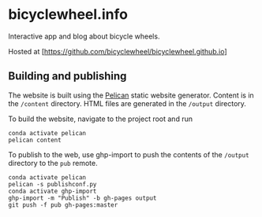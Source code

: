 # bicyclewheel.info

Interactive app and blog about bicycle wheels.

Hosted at [https://github.com/bicyclewheel/bicyclewheel.github.io]

## Building and publishing

The website is built using the [Pelican](getpelican.com) static website generator. Content is in the `/content` directory. HTML files are generated in the `/output` directory.

To build the website, navigate to the project root and run

```
conda activate pelican
pelican content
```

To publish to the web, use ghp-import to push the contents of the `/output` directory to the `pub` remote.

```
conda activate pelican
pelican -s publishconf.py
conda activate ghp-import
ghp-import -m "Publish" -b gh-pages output
git push -f pub gh-pages:master
```
